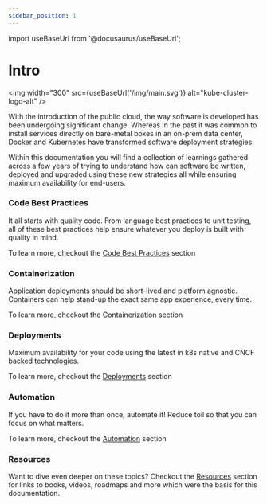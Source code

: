 ```yaml
---
sidebar_position: 1
---
```


import useBaseUrl from '@docusaurus/useBaseUrl';

# Intro

<p align="center">

  <img width="300" src={useBaseUrl('/img/main.svg')} alt="kube-cluster-logo-alt"  />

</p>

With the introduction of the public cloud, the way software is developed has been undergoing significant change. Whereas in the past it was common to install services directly on bare-metal boxes in an on-prem data center, Docker and Kubernetes have transformed software deployment strategies.

Within this documentation you will find a collection of learnings gathered across a few years of trying to understand how can software be written, deployed and upgraded using these new strategies all while ensuring maximum availability for end-users.

### Code Best Practices

It all starts with quality code. From language best practices to unit testing, all of these best practices help ensure whatever you deploy is built with quality in mind.

To learn more, checkout the [Code Best Practices](./code-best-practices/intro.md) section

### Containerization

Application deployments should be short-lived and platform agnostic. Containers can help stand-up the exact same app experience, every time.

To learn more, checkout the [Containerization](./containerization/intro.md) section

### Deployments

Maximum availability for your code using the latest in k8s native and CNCF backed technologies.

To learn more, checkout the [Deployments](./deployments/intro.md) section

### Automation

If you have to do it more than once, automate it! Reduce toil so that you can focus on what matters.

To learn more, checkout the [Automation](./automation/intro.md) section

### Resources

Want to dive even deeper on these topics? Checkout the [Resources](./resources/index.md) section for links to books, videos, roadmaps and more which were the basis for this documentation.